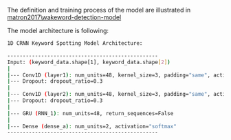 The definition and training process of the model are illustrated in [matron2017\wakeword-detection-model](git@github.com:matron2017/Real-time-wake-word-detection.git)

The model architecture is following: 
```bash
1D CRNN Keyword Spotting Model Architecture:

-------------------------------------------------
Input: (keyword_data.shape[1], keyword_data.shape[2])
|
|--- Conv1D (layer1): num_units=48, kernel_size=3, padding="same", activation="relu"
|--- Dropout: dropout_ratio=0.3
|
|--- Conv1D (layer2): num_units=48, kernel_size=3, padding="same", activation="relu"
|--- Dropout: dropout_ratio=0.3
|
|--- GRU (RNN_1): num_units=48, return_sequences=False
|
|--- Dense (dense_a): num_units=2, activation="softmax"
-------------------------------------------------
```

